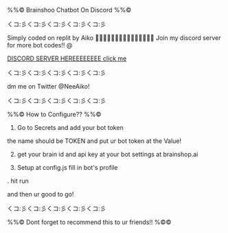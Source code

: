 %%© Brainshoo Chatbot On Discord %%©

くコ:彡くコ:彡くコ:彡くコ:彡くコ:彡

Simply coded on replit by Aiko 
🍁🍁🍁🍁🍁🍁🍁🍁🍁🍁🍁🍁🍁🍁🍁
Join my discord server for more bot codes!! @


[DISCORD SERVER HEREEEEEEEE click me](https://discord.gg/uEs2xYhY5c)


くコ:彡くコ:彡くコ:彡くコ:彡くコ:彡

dm me on Twitter @NeeAiko!

くコ:彡くコ:彡くコ:彡くコ:彡くコ:彡

%%© How to Configure?? %%©

1. Go to Secrets and add your bot token

the name should be TOKEN and put ur bot token at the Value!

2. get your brain id and api key at your bot settings at brainshop.ai



3. Setup at config.js 
fill in bot's profile

. hit run

  
and then ur good to go!


くコ:彡くコ:彡くコ:彡くコ:彡くコ:彡

%%© Dont forget to recommend this to ur friends!! %©©


